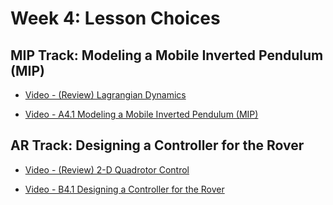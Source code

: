 # Week 4: Lesson Choices

## MIP Track: Modeling a Mobile Inverted Pendulum (MIP)

- [Video - (Review) Lagrangian Dynamics](https://www.coursera.org/learn/robotics-capstone/lecture/xokNz/review-lagrangian-dynamics)

- [Video - A4.1 Modeling a Mobile Inverted Pendulum (MIP)](https://www.coursera.org/learn/robotics-capstone/lecture/3pPQR/a4-1-modeling-a-mobile-inverted-pendulum-mip)

## AR Track: Designing a Controller for the Rover

- [Video - (Review) 2-D Quadrotor Control](https://www.coursera.org/learn/robotics-capstone/lecture/FCJyK/review-2-d-quadrotor-control)

- [Video - B4.1 Designing a Controller for the Rover](https://www.coursera.org/learn/robotics-capstone/lecture/ep2UD/b4-1-designing-a-controller-for-the-rover)